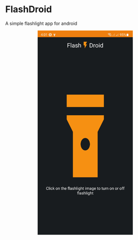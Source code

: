 # FlashDroid
 A simple flashlight app for android

<div align="center">
   <img src="screenshot/flashdroid.jpg" width="300" />
 </div>

